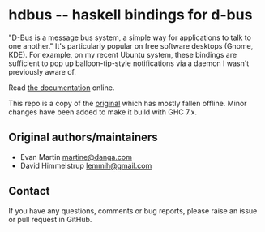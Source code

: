 # hdbus -- haskell bindings for d-bus

"[D-Bus][0] is a message bus system, a simple way for applications to talk
to one another." It's particularly popular on free software desktops
(Gnome, KDE). For example, on my recent Ubuntu system, these bindings
are sufficient to pop up balloon-tip-style notifications via a daemon
I wasn't previously aware of.

Read [the documentation][2] online.

This repo is a copy of the [original][1] which has mostly fallen
offline. Minor changes have been added to make it build with GHC 7.x.


## Original authors/maintainers
 * Evan Martin <martine@danga.com>
 * David Himmelstrup <lemmih@gmail.com>


## Contact

If you have any questions, comments or bug reports, please raise an
issue or pull request in GitHub.

[0]: http://www.freedesktop.org/wiki/Software/dbus
[1]: http://neugierig.org/software/hdbus/
[2]: http://hackage.haskell.org/package/DBus
[3]: http://seize.it/mirror/hdbus
